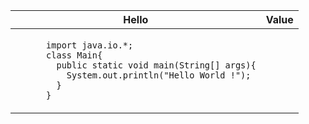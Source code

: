 <table class="tg">
<thead>
  <tr>
    <th>Hello</th>
    <th>Value</th>
  </tr>
</thead>
<tbody>
  <tr>
    <td>
      <code>
      import java.io.*;
      class Main{
        public static void main(String[] args){
          System.out.println("Hello World !");
        }
      }
    </code></td>
    <td></td>
  </tr>
</tbody>
</table>
